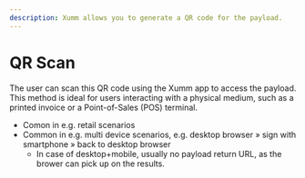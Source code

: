 ```yaml
---
description: Xumm allows you to generate a QR code for the payload.
---
```


# QR Scan

The user can scan this QR code using the Xumm app to access the payload. This method is ideal for users interacting with a physical medium, such as a printed invoice or a Point-of-Sales (POS) terminal.

* Comon in e.g. retail scenarios
* Common in e.g. multi device scenarios, e.g. desktop browser » sign with smartphone » back to desktop browser
  * In case of desktop+mobile, usually no payload return URL, as the brower can pick up on the results.
